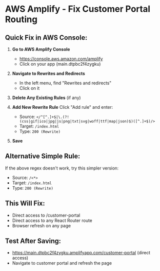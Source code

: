 # AWS Amplify - Fix Customer Portal Routing

## Quick Fix in AWS Console:

1. **Go to AWS Amplify Console**
   - https://console.aws.amazon.com/amplify
   - Click on your app (main.dtpbc2f4zygku)

2. **Navigate to Rewrites and Redirects**
   - In the left menu, find "Rewrites and redirects"
   - Click on it

3. **Delete Any Existing Rules** (if any)

4. **Add New Rewrite Rule**
   Click "Add rule" and enter:
   - Source: `</^[^.]+$|\.(?!(css|gif|ico|jpg|js|png|txt|svg|woff|ttf|map|json)$)([^.]+$)/>`
   - Target: `/index.html`
   - Type: `200 (Rewrite)`
   
5. **Save**

## Alternative Simple Rule:
If the above regex doesn't work, try this simpler version:
   - Source: `/<*>`
   - Target: `/index.html`
   - Type: `200 (Rewrite)`

## This Will Fix:
- Direct access to /customer-portal
- Direct access to any React Router route
- Browser refresh on any page

## Test After Saving:
- https://main.dtpbc2f4zygku.amplifyapp.com/customer-portal (direct access)
- Navigate to customer portal and refresh the page